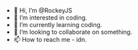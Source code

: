 - 👋 Hi, I’m @RockeyJS
- 👀 I’m interested in coding.
- 🌱 I’m currently learning coding.
- 💞️ I’m looking to collaborate on something.
- 📫 How to reach me - idn.

<!---
RockeyJS/RockeyJS is a ✨ special ✨ repository because its `README.md` (this file) appears on your GitHub profile.
You can click the Preview link to take a look at your changes.
--->
